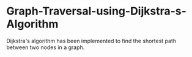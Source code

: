 # Graph-Traversal-using-Dijkstra-s-Algorithm
Dijkstra's algorithm has been implemented to find the shortest path between two nodes in a graph.
